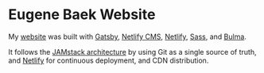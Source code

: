 # Eugene Baek Website

My [website](https://www.eugenebaek.ca/) was built with [Gatsby](https://www.gatsbyjs.org/), [Netlify CMS](https://www.netlifycms.org), [Netlify](https://www.netlify.com), [Sass](https://sass-lang.com/), and [Bulma](https://bulma.io/).

It follows the [JAMstack architecture](https://jamstack.org) by using Git as a single source of truth, and [Netlify](https://www.netlify.com) for continuous deployment, and CDN distribution.